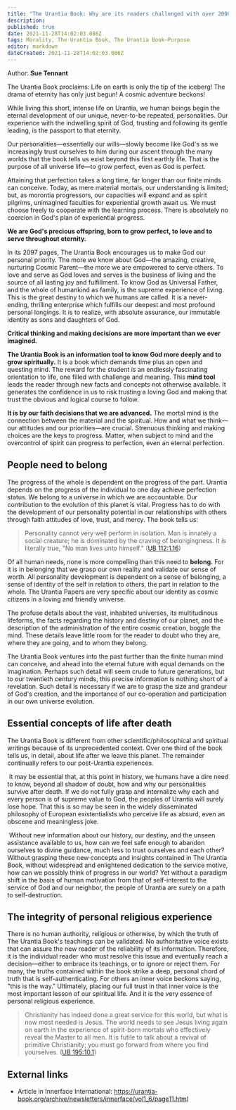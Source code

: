 ```yaml
---
title: "The Urantia Book: Why are its readers challenged with over 2000 pages of profuse facts and prodigious names???"
description: 
published: true
date: 2021-11-28T14:02:03.086Z
tags: Morality, The Urantia Book, The Urantia Book—Purpose
editor: markdown
dateCreated: 2021-11-28T14:02:03.086Z
---
```


Author: **Sue Tennant**

The Urantia Book proclaims: Life on earth is only the tip of the iceberg! The drama of eternity has only just begun! A cosmic adventure beckons!

While living this short, intense life on Urantia, we human beings begin the eternal development of our unique, never-to-be repeated, personalities. Our experience with the indwelling spirit of God, trusting and following its gentle leading, is the passport to that eternity.

Our personalities—essentially our wills—slowly become like God's as we increasingly trust ourselves to him during our ascent through the many worlds that the book tells us exist beyond this first earthly life. That is the purpose of all universe life—to grow perfect, even as God is perfect.

Attaining that perfection takes a long time, far longer than our finite minds can conceive. Today, as mere material mortals, our understanding is limited; but, as morontia progressors, our capacities will expand and as spirit pilgrims, unimagined faculties for experiential growth await us. We must choose freely to cooperate with the learning process. There is absolutely no coercion in God's plan of experiential progress.

**We are God's precious offspring, born to grow perfect, to love and to serve throughout eternity.**

In its 2097 pages, The Urantia Book encourages us to make God our personal priority. The more we know about God—the amazing, creative, nurturing Cosmic Parent—the more we are empowered to serve others. To love and serve as God loves and serves is the business of living and the source of all lasting joy and fulfillment. To know God as Universal Father, and the whole of humankind as family, is the supreme experience of living. This is the great destiny to which we humans are called. It is a never-ending, thrilling enterprise which fulfills our deepest and most profound personal longings. It is to realize, with absolute assurance, our immutable identity as sons and daughters of God.

**Critical thinking and making decisions are more important than we ever imagined.**

**The Urantia Book is an information tool to know God more deeply and to grow spiritually.** It is a book which demands time plus an open and questing mind. The reward for the student is an endlessly fascinating orientation to life, one filled with challenge and meaning. This **mind** **tool** leads the reader through new facts and concepts not otherwise available. It generates the confidence in us to risk trusting a loving God and making that trust the obvious and logical course to follow.

**It is by our faith decisions that we are advanced.** The mortal mind is the connection between the material and the spiritual. How and what we think—our attitudes and our priorities—are crucial. Strenuous thinking and making choices are the keys to progress. Matter, when subject to mind and the overcontrol of spirit can progress to perfection, even an eternal perfection.

## People need to belong

The progress of the whole is dependent on the progress of the part. Urantia depends on the progress of the individual to one day achieve perfection status. We belong to a universe in which we are accountable. Our contribution to the evolution of this planet is vital. Progress has to do with the development of our personality potential in our relationships with others through faith attitudes of love, trust, and mercy. The book tells us:

> Personality cannot very well perform in isolation. Man is innately a social creature; he is dominated by the craving of belongingness. It is literally true, "No man lives unto himself." ([UB 112:1.16](/en/The_Urantia_Book/112#p1_16))

Of all human needs, none is more compelling than this need to **belong.** For it is in belonging that we grasp our own reality and validate our sense of worth. All personality development is dependent on a sense of belonging, a sense of identity of the self in relation to others, the part in relation to the whole. The Urantia Papers are very specific about our identity as cosmic citizens in a loving and friendly universe.

The profuse details about the vast, inhabited universes, its multitudinous lifeforms, the facts regarding the history and destiny of our planet, and the description of the administration of the entire cosmic creation, boggle the mind. These details leave little room for the reader to doubt who they are, where they are going, and to whom they belong.

The Urantia Book ventures into the past further than the finite human mind can conceive, and ahead into the eternal future with equal demands on the imagination. Perhaps such detail will seem crude to future generations, but to our twentieth century minds, this precise information is nothing short of a revelation. Such detail is necessary if we are to grasp the size and grandeur of God's creation, and the importance of our co-operation and participation in our own universe evolution.

## Essential concepts of life after death

The Urantia Book is different from other scientific/philosophical and spiritual writings because of its unprecedented context. Over one third of the book tells us, in detail, about life after we leave this planet. The remainder continually refers to our post-Urantia experiences.

 It may be essential that, at this point in history, we humans have a dire need to know, beyond all shadow of doubt, how and why our personalities survive after death. If we do not fully grasp and internalize why each and every person is of supreme value to God, the peoples of Urantia will surely lose hope. That this is so may be seen in the widely disseminated philosophy of European existentialists who perceive life as absurd, even an obscene and meaningless joke.

 Without new information about our history, our destiny, and the unseen assistance available to us, how can we feel safe enough to abandon ourselves to divine guidance, much less to trust ourselves and each other? Without grasping these new concepts and insights contained in The Urantia Book, without widespread and enlightened dedication to the service motive, how can we possibly think of progress in our world? Yet without a paradigm shift in the basis of human motivation from that of self-interest to the service of God and our neighbor, the people of Urantia are surely on a path to self-destruction.

## The integrity of personal religious experience

There is no human authority, religious or otherwise, by which the truth of The Urantia Book's teachings can be validated. No authoritative voice exists that can assure the new reader of the reliability of its information. Therefore, it is the individual reader who must resolve this issue and eventually reach a decision—either to embrace its teachings, or to ignore or reject them. For many, the truths contained within the book strike a deep, personal chord of truth that is self-authenticating. For others an inner voice beckons saying, "this is the way." Ultimately, placing our full trust in that inner voice is the most important lesson of our spiritual life. And it is the very essence of personal religious experience.

> Christianity has indeed done a great service for this world, but what is now most needed is Jesus. The world needs to see Jesus living again on earth in the experience of spirit-born mortals who effectively reveal the Master to all men. It is futile to talk about a revival of primitive Christianity; you must go forward from where you find yourselves. ([UB 195:10.1](/en/The_Urantia_Book/195#p10_1))

## External links

* Article in Innerface International: https://urantia-book.org/archive/newsletters/innerface/vol1_6/page11.html